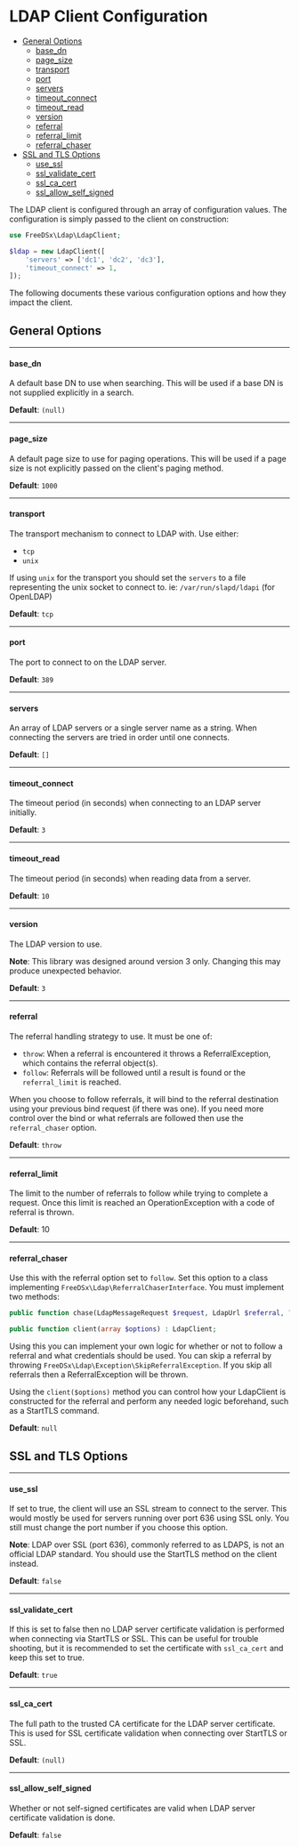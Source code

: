 LDAP Client Configuration
================

* [General Options](#general-options)
    * [base_dn](#base_dn)
    * [page_size](#page_size)
    * [transport](#transport)
    * [port](#port)
    * [servers](#servers)
    * [timeout_connect](#timeout_connect)
    * [timeout_read](#timeout_read)
    * [version](#version)
    * [referral](#referral)
    * [referral_limit](#referral_limit)
    * [referral_chaser](#referral_chaser)
* [SSL and TLS Options](#ssl-and-tls-options)
    * [use_ssl](#use_ssl)
    * [ssl_validate_cert](#ssl_validate_cert)
    * [ssl_ca_cert](#ssl_ca_cert)
    * [ssl_allow_self_signed](#ssl_allow_self_signed)

The LDAP client is configured through an array of configuration values. The configuration is simply passed to the client
on construction:

```php
use FreeDSx\Ldap\LdapClient;

$ldap = new LdapClient([
    'servers' => ['dc1', 'dc2', 'dc3'],
    'timeout_connect' => 1,
]);
```

The following documents these various configuration options and how they impact the client.

## General Options

------------------
#### base_dn

A default base DN to use when searching. This will be used if a base DN is not supplied explicitly in a search.

**Default**: `(null)`

------------------
#### page_size

A default page size to use for paging operations. This will be used if a page size is not explicitly passed on the
client's paging method.

**Default**: `1000`

------------------
#### transport

The transport mechanism to connect to LDAP with. Use either:

* `tcp`
* `unix`

If using `unix` for the transport you should set the `servers` to a file representing the unix socket to connect to. ie: `/var/run/slapd/ldapi` (for OpenLDAP)

**Default**: `tcp`

------------------
#### port

The port to connect to on the LDAP server.

**Default**: `389`

------------------
#### servers

An array of LDAP servers or a single server name as a string. When connecting the servers are tried in order until one 
connects. 

**Default**: `[]`

------------------
#### timeout_connect

The timeout period (in seconds) when connecting to an LDAP server initially.

**Default**: `3`

------------------
#### timeout_read

The timeout period (in seconds) when reading data from a server.

**Default**: `10`

------------------
#### version

The LDAP version to use.

**Note**: This library was designed around version 3 only. Changing this may produce unexpected behavior.

**Default**: `3`

------------------
#### referral

The referral handling strategy to use. It must be one of:

* `throw`: When a referral is encountered it throws a ReferralException, which contains the referral object(s).
* `follow`: Referrals will be followed until a result is found or the `referral_limit` is reached.  

When you choose to follow referrals, it will bind to the referral destination using your previous bind request (if there
was one). If you need more control over the bind or what referrals are followed then use the `referral_chaser` option.

**Default**: `throw`

------------------
#### referral_limit

The limit to the number of referrals to follow while trying to complete a request. Once this limit is reached an
OperationException with a code of referral is thrown. 

**Default**: 10

------------------
#### referral_chaser

Use this with the referral option set to `follow`. Set this option to a class implementing `FreeDSx\Ldap\ReferralChaserInterface`.
You must implement two methods:

```php
public function chase(LdapMessageRequest $request, LdapUrl $referral, ?BindRequest $bind) : ?BindRequest;

public function client(array $options) : LdapClient;
```

Using this you can implement your own logic for whether or not to follow a referral and what credentials should be used.
You can skip a referral by throwing `FreeDSx\Ldap\Exception\SkipReferralException`. If you skip all referrals then a 
ReferralException will be thrown.

Using the `client($options)` method you can control how your LdapClient is constructed for the referral and perform any
needed logic beforehand, such as a StartTLS command.

**Default**: `null`

## SSL and TLS Options

------------------
#### use_ssl

If set to true, the client will use an SSL stream to connect to the server. This would mostly be used for servers running
over port 636 using SSL only. You still must change the port number if you choose this option.

**Note**: LDAP over SSL (port 636), commonly referred to as LDAPS, is not an official LDAP standard. You should use the StartTLS method on the client instead.

**Default**: `false`

------------------
#### ssl_validate_cert

If this is set to false then no LDAP server certificate validation is performed when connecting via StartTLS or SSL.
This can be useful for trouble shooting, but it is recommended to set the certificate with `ssl_ca_cert` and keep this
set to true.

**Default**: `true`

------------------
#### ssl_ca_cert

The full path to the trusted CA certificate for the LDAP server certificate. This is used for SSL certificate validation
when connecting over StartTLS or SSL. 

**Default**: `(null)`

------------------
#### ssl_allow_self_signed

Whether or not self-signed certificates are valid when LDAP server certificate validation is done.

**Default**: `false`
